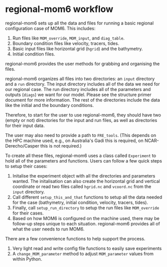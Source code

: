 # regional-mom6 workflow

regional-mom6 sets up all the data and files for running a basic regional configuration case of MOM6.
This includes:

1. Run files like ``MOM_override``, ``MOM_input``, and ``diag_table``.
2. Boundary condition files like velocity, tracers, tides.
3. Basic input files like horizontal grid (``hgrid``) and the bathymetry.
4. Initial condition files.

regional-mom6 provides the user methods for grabbing and organising the files.

regional-mom6 organizes all files into two directories: an ``input`` directory and a ``run`` directory.
The input directory includes all of the data we need for our regional case. The run directory includes all of the parameters and outputs (``diags``) we want for our model. Please see the structure primer document for more information. The rest of the directories include the data like the initial and the boundary conditions.

Therefore, to start for the user to use regional-mom6, they should have two (empty or not) directories for the input and run files, as well as directories for their input data. 

The user may also need to provide a path to ``FRE_tools``. (This depends on the HPC machine used, e.g., on Australia's Gadi this is required, on NCAR-Derecho/Casper this is not required.)

To create all these files, regional-mom6 uses a class called ``Experiment`` to hold all of the parameters and functions. Users can follow a few quick steps to setup their cases:
1. Initalise the experiment object with all the directories and parameters wanted. The initalisation can also create the horizontal grid and vertical coordinate or read two files called ``hgrid.nc`` and ``vcoord.nc`` from the ``input`` directory.
2. Call different ``setup_this_and_that`` functions to setup all the data needed for the case (bathymetry, initial condition, velocity, tracers, tides).
3. Finally, call ``setup_run_directory`` to setup the run files like ``MOM_override`` for their cases.
4. Based on how MOM6 is configured on the machine used, there may be follow-up steps unique to each situation. regional-mom6 provides all of what the user needs to run MOM6.

There are a few convenience functions to help support the process.
1. Very light read and write config file functions to easily save experiments
2. A ``change_MOM_parameter`` method to adjust ``MOM_parameter`` values from within Python.
